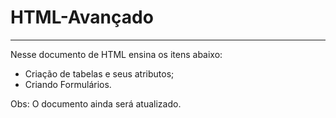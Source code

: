 # HTML-Avançado
- - -
Nesse documento de HTML ensina os itens abaixo:

- Criação de tabelas e seus atributos;
- Criando Formulários.

Obs: O documento ainda será atualizado.
